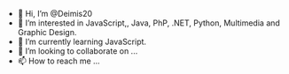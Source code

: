 - 👋 Hi, I’m @Deimis20
- 👀 I’m interested in JavaScript,, Java, PhP, .NET, Python, Multimedia and Graphic Design.
- 🌱 I’m currently learning JavaScript.
- 💞️ I’m looking to collaborate on ...
- 📫 How to reach me ...

<!---
Deimis20/Deimis20 is a ✨ special ✨ repository because its `README.md` (this file) appears on your GitHub profile.
You can click the Preview link to take a look at your changes.
--->
